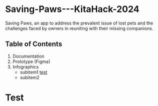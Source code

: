 # Saving-Paws---KitaHack-2024
Saving Paws, an app to address the prevalent issue of lost pets and the challenges faced by owners in reuniting with their missing companions. 


## Table of Contents
1. Documentation
2. Prototype (Figma)
3. Infographics 
    * subitem1 [test](/guides/content/Test#modifying-front-matter)
    * subitem2
  
# Test

